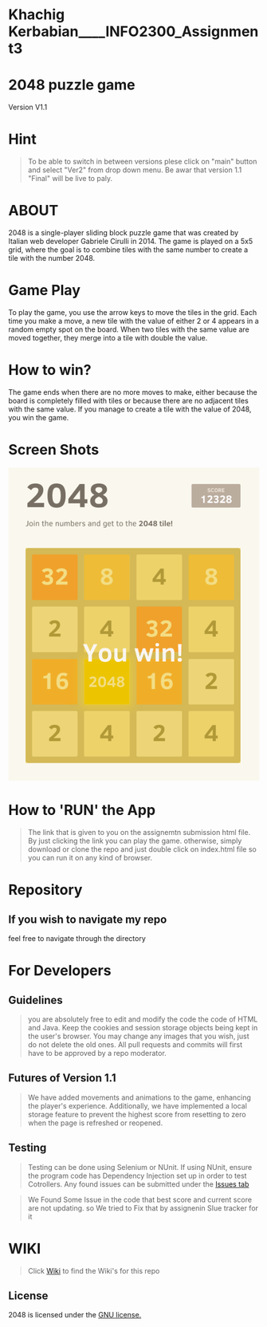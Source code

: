 # Khachig Kerbabian____INFO2300_Assignment3
# 2048 puzzle game
Version V1.1
# Hint
> To be able to switch in between versions plese click on "main" button and select "Ver2" from drop down menu.
> Be awar that version 1.1 "Final" will be live to paly.


 # ABOUT
 2048 is a single-player sliding block puzzle game that was created by Italian web developer Gabriele Cirulli in 2014. The game is played on a 5x5 grid, where the goal is to combine tiles with the same number to create a tile with the number 2048.


 # Game Play
 To play the game, you use the arrow keys to move the tiles in the grid. Each time you make a move, a new tile with the value of either 2 or 4 appears in a random empty spot on the board. When two tiles with the same value are moved together, they merge into a tile with double the value.

  # How to win?
  The game ends when there are no more moves to make, either because the board is completely filled with tiles or because there are no adjacent tiles with the same value. If you manage to create a tile with the value of 2048, you win the game.



# Screen Shots
<p align="center">
  <img src="https://github.com/MathByte/INFO2300_Assignment3/blob/main/screenshot.png" alt="Screenshot"/>
</p>



  # How to \'RUN\' the App
> The link that is given to you on the assignemtn submission html file.  By just clicking the link you can play the game.
otherwise, simply download or clone the repo and just double click on index.html file so you can run it on any kind of browser.


  # Repository
 ## If you wish to navigate my repo
 feel free to navigate through the directory






# For Developers
## Guidelines
 >you are absolutely free to edit and modify the code the code of HTML and Java.
 > Keep the cookies and session storage objects being kept in the user's browser.
> You may change any images that you wish, just do not delete the old ones.
> All pull requests and commits will first have to be approved by a repo moderator.
## Futures of Version 1.1
>We have added movements and animations to the game, enhancing the player's experience. Additionally, we have implemented a local storage feature to prevent the highest score from resetting to zero when the page is refreshed or reopened.



## Testing
> Testing can be done using Selenium or NUnit.
> If using NUnit, ensure the program code has Dependency Injection set up in order to test Cotrollers.
> Any found issues can be submitted under the [Issues tab](https://github.com/MathByte/INFO2300_Assignment3/issues)

> We Found Some Issue in the code that best score and current score are not updating. so We tried to Fix that by assignenin SIue tracker for it 



# WIKI
> Click [Wiki](https://github.com/MathByte/INFO2300_Assignment3/wiki) to find the Wiki\'s for this repo

## License
2048 is licensed under the [GNU license.](https://github.com/MathByte/INFO2300_Assignment3/blob/master/LICENSE.txt)
